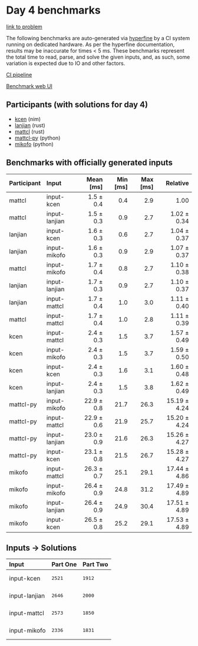 # Day 4 benchmarks

[link to problem](https://adventofcode.com/2024/day/4)

The following benchmarks are auto-generated via
[hyperfine](https://github.com/sharkdp/hyperfine) by a CI system running on
dedicated hardware. As per the hyperfine documentation, results may be
inaccurate for times < 5 ms. These benchmarks represent the total time to read,
parse, and solve the given inputs, and, as such, some variation is expected due
to IO and other factors.

[CI pipeline](http://ci.papercode.net:8080/teams/main/pipelines/aoc2024)

[Benchmark web UI](https://aoc.ancalagon.black)


## Participants (with solutions for day 4)

- [kcen](https://github.com/kcen/aoc2024) (nim)
- [lanjian](https://github.com/lanjian/aoc-2024) (rust)
- [mattcl](https://github.com/mattcl/aoc2024) (rust)
- [mattcl-py](https://github.com/mattcl/aoc2024-py) (python)
- [mikofo](https://github.com/mikofo/aoc2024) (python)


## Benchmarks with officially generated inputs

| Participant | Input | Mean [ms] | Min [ms] | Max [ms] | Relative |
|:---|:---|---:|---:|---:|---:|
| mattcl | input-kcen | 1.5 ± 0.4 | 0.4 | 2.9 | 1.00 |
| mattcl | input-lanjian | 1.5 ± 0.3 | 0.9 | 2.7 | 1.02 ± 0.34 |
| lanjian | input-kcen | 1.6 ± 0.3 | 0.6 | 2.7 | 1.04 ± 0.37 |
| lanjian | input-mikofo | 1.6 ± 0.3 | 0.9 | 2.9 | 1.07 ± 0.37 |
| mattcl | input-mikofo | 1.7 ± 0.4 | 0.8 | 2.7 | 1.10 ± 0.38 |
| lanjian | input-lanjian | 1.7 ± 0.3 | 0.9 | 2.7 | 1.10 ± 0.37 |
| lanjian | input-mattcl | 1.7 ± 0.4 | 1.0 | 3.0 | 1.11 ± 0.40 |
| mattcl | input-mattcl | 1.7 ± 0.4 | 1.0 | 2.8 | 1.11 ± 0.39 |
| kcen | input-mattcl | 2.4 ± 0.3 | 1.5 | 3.7 | 1.57 ± 0.49 |
| kcen | input-mikofo | 2.4 ± 0.3 | 1.5 | 3.7 | 1.59 ± 0.50 |
| kcen | input-kcen | 2.4 ± 0.3 | 1.6 | 3.1 | 1.60 ± 0.48 |
| kcen | input-lanjian | 2.4 ± 0.3 | 1.5 | 3.8 | 1.62 ± 0.49 |
| mattcl-py | input-mikofo | 22.9 ± 0.8 | 21.7 | 26.3 | 15.19 ± 4.24 |
| mattcl-py | input-mattcl | 22.9 ± 0.6 | 21.9 | 25.7 | 15.20 ± 4.24 |
| mattcl-py | input-lanjian | 23.0 ± 0.9 | 21.6 | 26.3 | 15.26 ± 4.27 |
| mattcl-py | input-kcen | 23.1 ± 0.8 | 21.5 | 26.7 | 15.28 ± 4.27 |
| mikofo | input-mattcl | 26.3 ± 0.7 | 25.1 | 29.1 | 17.44 ± 4.86 |
| mikofo | input-mikofo | 26.4 ± 0.9 | 24.8 | 31.2 | 17.49 ± 4.89 |
| mikofo | input-lanjian | 26.4 ± 0.9 | 24.9 | 30.4 | 17.51 ± 4.89 |
| mikofo | input-kcen | 26.5 ± 0.8 | 25.2 | 29.1 | 17.53 ± 4.89 |


## Inputs -> Solutions

| Input | Part One | Part Two |
|:---|:---|:---|
|input-kcen|<pre>2521</pre>|<pre>1912</pre>|
|input-lanjian|<pre>2646</pre>|<pre>2000</pre>|
|input-mattcl|<pre>2573</pre>|<pre>1850</pre>|
|input-mikofo|<pre>2336</pre>|<pre>1831</pre>|